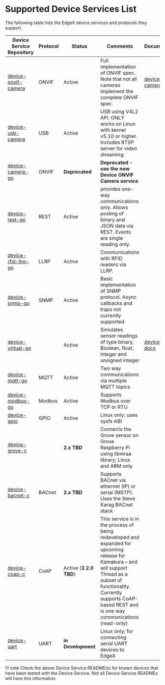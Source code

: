 # Supported Device Services List

The following table lists the EdgeX device services and protocols they support.

| Device Service Repository | Protocol | Status | Comments | Documentation |
|---------------------------|----------|--------|----------| ------------- |
| [device-onvif-camera](https://github.com/edgexfoundry/device-onvif-camera/tree/{{latest_released_version}}) | ONVIF | Active | Full implementation of ONVIF spec. Note that not all cameras implement the complete ONVIF spec. | [device-onvif-camera docs](./supported/device-onvif-camera/General.md) |
| [device-usb-camera](https://github.com/edgexfoundry/device-usb-camera/tree/{{latest_released_version}}) | USB | Active | USB using V4L2 API. ONLY works on Linux with kernel v5.10 or higher. Includes RTSP server for video streaming. | |
| [device-camera-go]( https://github.com/edgexfoundry/device-camera-go/tree/v2.2.0) | ONVIF | **Deprecated** | **Deprecated - use the new Device ONVIF Camera service** | |
| [device-rest-go]( https://github.com/edgexfoundry/device-rest-go/tree/{{latest_released_version}}) | REST | Active| provides one-way communications only.  Allows posting of binary and JSON data via REST.  Events are single reading only.| |
| [device-rfid-llrp-go]( https://github.com/edgexfoundry/device-rfid-llrp-go/tree/{{latest_released_version}}) | LLRP | Active| Communications with RFID readers via LLRP. | |
| [device-snmp-go]( https://github.com/edgexfoundry/device-snmp-go/tree/{{latest_released_version}}) | SNMP | Active| Basic implementation of SNMP protocol.  Async callbacks and traps not currently supported. | |
| [device-virtual-go]( https://github.com/edgexfoundry/device-virtual-go/tree/{{latest_released_version}}) | | Active| Simulates sensor readings of type binary, Boolean, float, integer and unsigned integer | [device-virtual docs](./supported/device-virtual/Ch-VirtualDevice.md) |
| [device-mqtt-go]( https://github.com/edgexfoundry/device-mqtt-go/tree/{{latest_released_version}}) | MQTT | Active |  Two way communications via multiple MQTT topics | |
| [device-modbus-go]( https://github.com/edgexfoundry/device-modbus-go/tree/{{latest_released_version}}) | Modbus | Active | Supports Modbus over TCP or RTU | |
| [device-gpio]( https://github.com/edgexfoundry/device-gpio/tree/{{latest_released_version}}) | GPIO | Active | Linux only; uses sysfs ABI | |
| [device-grove-c](https://github.com/edgexfoundry/device-grove-c/tree/v1.3.1) | | **2.x TBD** | Connects the Grove sensor on Grove Raspberry Pi using libmraa library; Linux and ARM only | |
| [device-bacnet-c]( https://github.com/edgexfoundry/device-bacnet-c/tree/v1.3.1) | BACnet | **2.x TBD** | Supports BACnet via ethernet (IP) or serial (MSTP).  Uses the Steve Karag BACnet stack | |
| [device-coap-c]( https://github.com/edgexfoundry/device-coap-c/tree/v2.1.0) | CoAP | Active (**2.2.0 TBD**) | This service is in the process of being redeveloped and expanded for upcoming release for Kamakura – and will support Thread as a subset of functionality.  Currently supports CoAP-based REST and is one way communications (read-only) | |
| [device-uart]( https://github.com/edgexfoundry-holding/device-uart) | UART | **in Development** | Linux only; for connecting serial UART devices to EdgeX | |

!!! note
    Check the above Device Service README(s) for known devices that have been tested with the Device Service. Not all Device Service READMEs will have this information.
